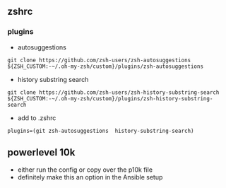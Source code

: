 ## zshrc

### plugins

- autosuggestions 

`git clone https://github.com/zsh-users/zsh-autosuggestions ${ZSH_CUSTOM:-~/.oh-my-zsh/custom}/plugins/zsh-autosuggestions`

- history substring search

`git clone https://github.com/zsh-users/zsh-history-substring-search ${ZSH_CUSTOM:-~/.oh-my-zsh/custom}/plugins/zsh-history-substring-search`

- add to .zshrc

`plugins=(git zsh-autosuggestions  history-substring-search)`

## powerlevel 10k

- either run the config or copy over the p10k file
- definitely make this an option in the Ansible setup 

